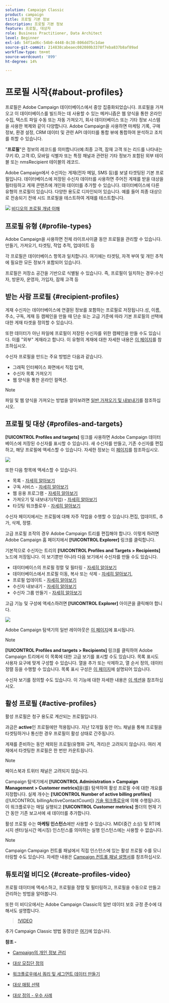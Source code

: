 ```yaml
---
solution: Campaign Classic
product: campaign
title: 프로필 기본 정보
description: 프로필 기본 정보
feature: 프로필, 대상자
role: Business Practitioner, Data Architect
level: Beginner
exl-id: 54f1ad6c-54b0-4448-8c38-806dd75c1dae
source-git-commit: 214838cabeaec082080b3378f7eba837b8af89ad
workflow-type: tm+mt
source-wordcount: '899'
ht-degree: 14%

---
```


# 프로필 시작{#about-profiles}

프로필은 Adobe Campaign 데이터베이스에서 중앙 집중화되었습니다. 프로필을 가져오고 이 데이터베이스를 빌드하는 데 사용할 수 있는 메커니즘은 웹 양식을 통한 온라인 수집, 텍스트 파일 수동 또는 자동 가져오기, 회사 데이터베이스 또는 기타 정보 시스템을 사용한 복제와 같이 다양합니다. Adobe Campaign을 사용하면 마케팅 기록, 구매 정보, 환경 설정, CRM 데이터 및 관련 API 데이터를 통합 뷰에 통합하여 분석하고 조치를 취할 수 있습니다.

&quot;**프로필**&quot;은 정보의 레코드를 의미합니다(예:최종 고객, 잠재 고객 또는 리드를 나타내는 쿠키 ID, 고객 ID, 모바일 식별자 또는 특정 채널과 관련된 기타 정보가 포함된 외부 테이블 또는 nmsRecipient 테이블의 레코드.

Adobe Campaign에서 수신자는 게재(전자 메일, SMS 등)를 보낼 타겟팅된 기본 프로필입니다. 데이터베이스에 저장된 수신자 데이터를 사용하면 주어진 게재를 받을 대상을 필터링하고 게재 콘텐츠에 개인화 데이터를 추가할 수 있습니다. 데이터베이스에 다른 유형의 프로필이 있습니다. 다양한 용도로 디자인되어 있습니다. 예를 들어 최종 대상으로 전송되기 전에 시드 프로필을 테스트하여 게재를 테스트합니다.

![](assets/do-not-localize/how-to-video.png) [비디오의 프로필 개념 이해](#create-profiles-video)

## 프로필 유형 {#profile-types}

Adobe Campaign을 사용하면 전체 라이프사이클 동안 프로필을 관리할 수 있습니다.만들기, 가져오기, 타겟팅, 작업 추적, 업데이트 등

각 프로필은 데이터베이스 항목과 일치합니다. 여기에는 타겟팅, 자격 부여 및 개인 추적에 필요한 모든 정보가 포함되어 있습니다.

프로필은 저장소 공간을 기반으로 식별될 수 있습니다. 즉, 프로필이 일치하는 경우:수신자, 방문자, 운영자, 가입자, 잠재 고객 등

## 받는 사람 프로필 {#recipient-profiles}

게재 수신자는 데이터베이스에 연결된 정보를 포함하는 프로필로 저장됩니다.성, 이름, 주소, 구독, 게재 등 캠페인을 만들 때 단순 또는 고급 기준에 따라 기본 프로필의 선택에 대한 게재 타겟을 정의할 수 있습니다.

또한 데이터가 아닌 파일에 프로필이 저장된 수신자를 위한 캠페인을 만들 수도 있습니다. 이를 &quot;외부&quot; 게재라고 합니다. 이 유형의 게재에 대한 자세한 내용은 [이 페이지](../../delivery/using/steps-defining-the-target-population.md#selecting-external-recipients)를 참조하십시오.

수신자 프로필을 만드는 주요 방법은 다음과 같습니다.

* 그래픽 인터페이스 화면에서 직접 입력,
* 수신자 목록 가져오기
* 웹 양식을 통한 온라인 컬렉션.

>[!NOTE]
>
>파일 및 웹 양식을 가져오는 방법을 알아보려면 [일반 가져오기 및 내보내기](../../platform/using/get-started-data-import-export.md)를 참조하십시오.

## 프로필 및 대상 {#profiles-and-targets}

**[!UICONTROL Profiles and targets]** 링크를 사용하면 Adobe Campaign 데이터베이스에 저장된 수신자를 표시할 수 있습니다. 새 수신자를 만들고, 기존 수신자를 편집하고, 해당 프로필에 액세스할 수 있습니다. 자세한 정보는 이 [페이지](../../platform/using/editing-a-profile.md)를 참조하십시오.

![](assets/d_ncs_user_interface_target_link.png)

또한 다음 항목에 액세스할 수 있습니다.

* 목록 - [자세히 알아보기](../../platform/using/creating-and-managing-lists.md)
* 구독 서비스 - [자세히 알아보기](../../delivery/using/managing-subscriptions.md)
* 웹 응용 프로그램 - [자세히 알아보기](../../web/using/about-web-applications.md)
* 가져오기 및 내보내기(작업) - [자세히 알아보기](../../platform/using/about-generic-imports-exports.md)
* 타깃팅 워크플로우 - [자세히 알아보기](../../workflow/using/building-a-workflow.md#implementation-steps-)

수신자 페이지에서는 프로필에 대해 자주 작업을 수행할 수 있습니다.편집, 업데이트, 추가, 삭제, 정렬.

고급 프로필 조작의 경우 Adobe Campaign 트리를 편집해야 합니다. 이렇게 하려면 Adobe Campaign 홈 페이지에서 **[!UICONTROL Explorer]** 링크를 클릭합니다.

기본적으로 수신자는 트리의 **[!UICONTROL Profiles and Targets > Recipients]** 노드에 저장됩니다. 이 보기뿐만 아니라 다음 보기에서 수신자를 만들 수도 있습니다.

* 데이터베이스의 프로필 정렬 및 필터링 - [자세히 알아보기](../../platform/using/filtering-options.md)
* 데이터베이스에서 프로필 이동, 복사 또는 삭제 - [자세히 알아보기](../../platform/using/managing-profiles.md),
* 프로필 업데이트 - [자세히 알아보기](../../platform/using/updating-data.md)
* 수신자 내보내기 - [자세히 알아보기](../../platform/using/exporting-and-importing-profiles.md)
* 수신자 그룹 만들기 - [자세히 알아보기](../../platform/using/creating-and-managing-lists.md)

고급 기능 및 구성에 액세스하려면 **[!UICONTROL Explorer]** 아이콘을 클릭해야 합니다.

![](assets/d_ncs_user_interface01.png)

Adobe Campaign 탐색기의 일반 레이아웃은 [이 페이지](../../platform/using/adobe-campaign-explorer.md)에 표시됩니다.

>[!NOTE]
>
>**[!UICONTROL Profiles and targets > Recipients]** 링크를 클릭하여 Adobe Campaign 트리에서 이 목록에 대한 고급 보기를 표시할 수도 있습니다. 목록 표시도 사용자 요구에 맞게 구성할 수 있습니다. 열을 추가 또는 삭제하고, 열 순서 정의, 데이터 정렬 등을 수행할 수 있습니다. 목록 표시 구성은 [이 페이지](../../platform/using/adobe-campaign-ui-lists.md)에 설명되어 있습니다.
>
>수신자 보기를 정의할 수도 있습니다. 이 기능에 대한 자세한 내용은 [이 섹션](../../platform/using/access-management-folders.md)을 참조하십시오.

## 활성 프로필 {#active-profiles}

활성 프로필은 청구 용도로 계산되는 프로필입니다.

과금은 **active**&#x200B;인 프로필에만 적용됩니다. 지난 12개월 동안 어느 채널을 통해 프로필을 타겟팅하거나 통신한 경우 프로필이 활성 상태로 간주됩니다.

게재를 준비하는 동안 제외된 프로필(유형화 규칙, 격리)은 고려되지 않습니다. 여러 게재에서 타겟팅한 프로필은 한 번만 카운트됩니다.

>[!NOTE]
>
>페이스북과 트위터 채널은 고려되지 않습니다.

Campaign 탐색기에서 **[!UICONTROL Administration > Campaign Management > Customer metrics]**&#x200B;을(를) 탐색하여 활성 프로필 수에 대한 개요를 지정합니다. 실제 개수는 **[!UICONTROL Number of active billing profiles]** ([!UICONTROL billingActiveContactCount]) [기술 워크플로우](../../workflow/using/about-technical-workflows.md)에 의해 수행됩니다. 이 워크플로우는 매일 실행되고 **[!UICONTROL Customer metrics]** 폴더의 현재 기간 동안 기존 보고서에 새 데이터를 추가합니다.

활성 프로필 수는 **마케팅 인스턴스**&#x200B;에만 사용할 수 있습니다. MID(중간 소싱) 및 RT(메시지 센터/실시간 메시징) 인스턴스를 의미하는 실행 인스턴스에는 사용할 수 없습니다.

>[!NOTE]
>
>Campaign Campaign 컨트롤 패널에서 직접 인스턴스에 있는 활성 프로필 수를 모니터링할 수도 있습니다. 자세한 내용은 [Campaign 컨트롤 패널 설명서](https://experienceleague.adobe.com/docs/control-panel/using/performance-monitoring/active-profiles-monitoring.html)를 참조하십시오.

## 튜토리얼 비디오 {#create-profiles-video}

프로필 데이터에 액세스하고, 프로필을 정렬 및 필터링하고, 프로필을 수동으로 만들고 관리하는 방법을 알아봅니다.

또한 이 비디오에서는 Adobe Campaign Classic의 일반 데이터 보호 규정 준수에 대해서도 설명합니다.

>[!VIDEO](https://video.tv.adobe.com/v/35611?quality=12)

추가 Campaign Classic 방법 동영상은 [여기](https://experienceleague.adobe.com/docs/campaign-classic-learn/tutorials/overview.html?lang=ko)에 있습니다.

**참조 -**

* [Campaign의 개인 정보 관리](https://helpx.adobe.com/kr/campaign/kb/acc-privacy.html)

* [대상 모집단 정의](../../delivery/using/define-the-right-audience.md)

* [워크플로우에서 쿼리 및 세그먼트 데이터 만들기](../../workflow/using/targeting-data.md)

* [대상 매핑 선택](../../delivery/using/selecting-a-target-mapping.md)

* [대상 정의 - 우수 사례](../../delivery/using/define-the-right-audience.md)
